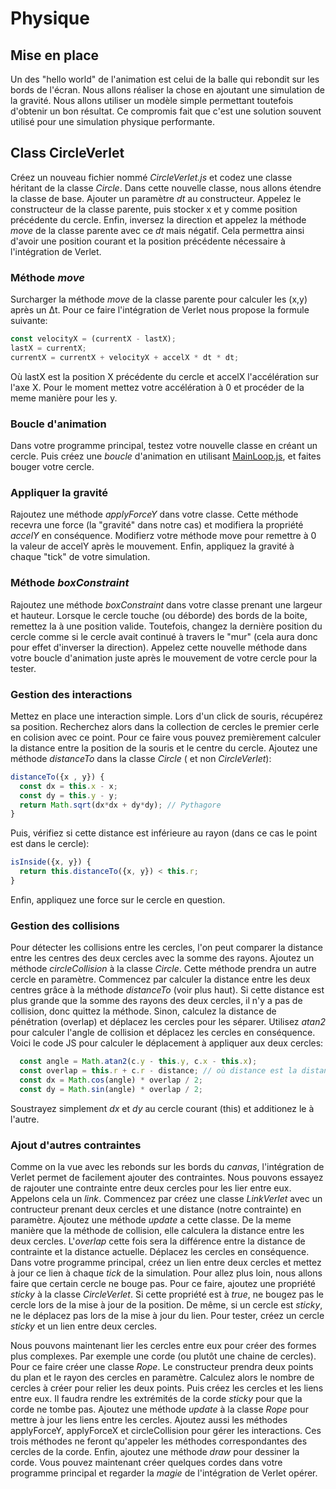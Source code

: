 # Physique

## Mise en place

Un des "hello world" de l'animation est celui de la balle qui rebondit sur les bords de l'écran.
Nous allons réaliser la chose en ajoutant une simulation de la gravité.
Nous allons utiliser un modèle simple permettant toutefois d'obtenir un bon résultat.
Ce compromis fait que c'est une solution souvent utilisé pour une simulation physique performante.

## Class CircleVerlet
Créez un nouveau fichier nommé *CircleVerlet.js* et codez une classe héritant de la classe *Circle*.
Dans cette nouvelle classe, nous allons étendre la classe de base. Ajouter un paramètre *dt* au constructeur.
Appelez le constructeur de la classe parente, puis stocker x et y comme position précédente du cercle.
Enfin, inversez la direction et appelez la méthode *move* de la classe parente avec ce *dt* mais négatif.
Cela permettra ainsi d'avoir une position courant et la position précédente nécessaire à l'intégration de Verlet.

### Méthode *move*
Surcharger la méthode *move* de la classe parente pour calculer les (x,y) après un Δt.
Pour ce faire l'intégration de Verlet nous propose la formule suivante:
```js
const velocityX = (currentX - lastX);
lastX = currentX;
currentX = currentX + velocityX + accelX * dt * dt;
```
Où lastX est la position X précédente du cercle et accelX l'accélération sur l'axe X.
Pour le moment mettez votre accélération à 0 et procéder de la meme manière pour les y.

### Boucle d'animation
Dans votre programme principal, testez votre nouvelle classe en créant un cercle.
Puis créez une *boucle* d'animation en utilisant [MainLoop.js](https://github.com/Chabloz/devmobil51/blob/main/src/utils/mainloop.js), et faites bouger votre cercle.

### Appliquer la gravité
Rajoutez une méthode *applyForceY* dans votre classe. Cette méthode recevra une force (la "gravité" dans notre cas) et modifiera la propriété *accelY* en conséquence.
Modifierz votre méthode move pour remettre à 0 la valeur de accelY après le mouvement.
Enfin, appliquez la gravité à chaque "tick" de votre simulation.

### Méthode *boxConstraint*
Rajoutez une méthode *boxConstraint* dans votre classe prenant une largeur et hauteur.
Lorsque le cercle touche (ou déborde) des bords de la boite, remettez la à une position valide.
Toutefois, changez la dernière position du cercle comme si le cercle avait continué à travers le "mur" (cela aura donc pour effet d'inverser la direction).
Appelez cette nouvelle méthode dans votre boucle d'animation juste après le mouvement de votre cercle pour la tester.

### Gestion des interactions
Mettez en place une interaction simple. Lors d'un click de souris, récupérez sa position.
Recherchez alors dans la collection de cercles le premier cerle en colision avec ce point.
Pour ce faire vous pouvez premièrement calculer la distance entre la position de la souris et le centre du cercle.
Ajoutez une méthode *distanceTo* dans la classe *Circle* ( et non *CircleVerlet*):

```js
distanceTo({x , y}) {
  const dx = this.x - x;
  const dy = this.y - y;
  return Math.sqrt(dx*dx + dy*dy); // Pythagore
}
```

Puis, vérifiez si cette distance est inférieure au rayon (dans ce cas le point est dans le cercle):

```js
isInside({x, y}) {
  return this.distanceTo({x, y}) < this.r;
}
```

Enfin, appliquez une force sur le cercle en question.

### Gestion des collisions
Pour détecter les collisions entre les cercles, l'on peut comparer la distance entre les centres des deux cercles avec la somme des rayons.
Ajoutez un méthode *circleCollision* à la classe *Circle*. Cette méthode prendra un autre cercle en paramètre.
Commencez par calculer la distance entre les deux centres grâce à la méthode *distanceTo* (voir plus haut).
Si cette distance est plus grande que la somme des rayons des deux cercles, il n'y a pas de collision, donc quittez la méthode.
Sinon, calculez la distance de pénétration (overlap) et déplacez les cercles pour les séparer.
Utilisez *atan2* pour calculer l'angle de collision et déplacez les cercles en conséquence.
Voici le code JS pour calculer le déplacement à appliquer aux deux cercles:

```js
  const angle = Math.atan2(c.y - this.y, c.x - this.x);
  const overlap = this.r + c.r - distance; // où distance est la distance entre les deux centres
  const dx = Math.cos(angle) * overlap / 2;
  const dy = Math.sin(angle) * overlap / 2;
```

Soustrayez simplement *dx* et *dy* au cercle courant (this) et additionez le à l'autre.

### Ajout d'autres contraintes
Comme on la vue avec les rebonds sur les bords du *canvas*, l'intégration de Verlet permet de facilement ajouter des contraintes.
Nous pouvons essayez de rajouter une contrainte entre deux cercles pour les lier entre eux.
Appelons cela un *link*. Commencez par créez une classe *LinkVerlet* avec un contructeur prenant deux cercles et une distance (notre contrainte) en paramètre.
Ajoutez une méthode *update* a cette classe. De la meme manière que la méthode de collision, elle calculera la distance entre les deux cercles.
L'*overlap* cette fois sera la différence entre la distance de contrainte et la distance actuelle.
Déplacez les cercles en conséquence. Dans votre programme principal, créez un lien entre deux cercles et mettez à jour ce lien à chaque *tick* de la simulation.
Pour allez plus loin, nous allons faire que certain cercle ne bouge pas. Pour ce faire, ajoutez une propriété *sticky* à la classe *CircleVerlet*.
Si cette propriété est à *true*, ne bougez pas le cercle lors de la mise à jour de la position.
De même, si un cercle est *sticky*, ne le déplacez pas lors de la mise à jour du lien.
Pour tester, créez un cercle *sticky* et un lien entre deux cercles.

Nous pouvons maintenant lier les cercles entre eux pour créer des formes plus complexes.
Par exemple une corde (ou plutôt une chaine de cercles). Pour ce faire créer une classe *Rope*.
Le constructeur prendra deux points du plan et le rayon des cercles en paramètre.
Calculez alors le nombre de cercles à créer pour relier les deux points.
Puis créez les cercles et les liens entre eux. Il faudra rendre les extrémités de la corde *sticky* pour que la corde ne tombe pas.
Ajoutez une méthode *update* à la classe *Rope* pour mettre à jour les liens entre les cercles.
Ajoutez aussi les méthodes applyForceY, applyForceX et circleCollision pour gérer les interactions.
Ces trois méthodes ne feront qu'appeler les méthodes correspondantes des cercles de la corde.
Enfin, ajoutez une méthode *draw* pour dessiner la corde.
Vous pouvez maintenant créer quelques cordes dans votre programme principal et regarder la *magie* de l'intégration de Verlet opérer.
